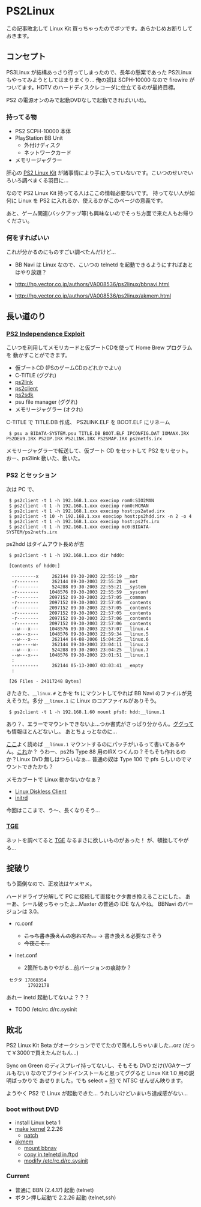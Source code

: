 # PS2Linux #

この記事敗北して Linux Kit 買っちゃったのでボツです。あらかじめお断りしておきます。

## コンセプト ##

PS3Linux が結構あっさり行ってしまったので、長年の懸案であった
PS2Linux もやってみようとしてはまりまくり...
俺の奴は SCPH-10000 なので firewire がついてます。HDTV のハードディスクレコーダに仕立てるのが最終目標。

PS2 の電源オンのみで起動DVDなしで起動できればいいね。

### 持ってる物 ###

  * PS2 SCPH-10000 本体
  * PlayStation BB Unit
    * 外付けディスク
    * ネットワークカード
  * メモリージャグラー

肝心の [PS2 Linux Kit](http://www.ps2linux.com/) が諸事情により手に入っていないです。こいつのせいでいろいろ調べまくる羽目に...

なので PS2 Linux Kit 持ってる人はここの情報必要ないです。
持ってない人が如何に Linux を PS2 に入れるか、使えるかがこのページの意義です。

あと、ゲーム関連(バックアップ等)も興味ないのでそっち方面で来た人もお帰りください。
### 何をすればいい ###

これが分かるのにものすごい調べたんだけど...

  * BB Navi は Linux なので、こいつの telnetd を起動できるようにすればあとはやり放題？

  * http://hp.vector.co.jp/authors/VA008536/ps2linux/bbnavi.html
  * http://hp.vector.co.jp/authors/VA008536/ps2linux/akmem.html
## 長い道のり ##

### [PS2 Independence Exploit](http://en.wikipedia.org/wiki/PS2_Independence_Exploit) ###

こいつを利用してメモリカードと仮ブートCDを使って Home Brew プログラムを
動かすことができます。

  * 仮ブートCD (PSのゲームCDのどれかでよい)
  * C-TITLE (ググれ)
  * [ps2link](http://ps2dev.org/ps2/Loaders)
  * [ps2client](http://ps2dev.org/ps2/Loaders)
  * [ps2sdk](http://ps2dev.org/ps2/Projects)
  * psu file manager (ググれ)
  * メモリージャグラー (オクれ)

C-TITLE で TITLE.DB 作成、
PS2LINK.ELF を BOOT.ELF にリネーム
```
 $ psu a BIDATA-SYSTEM.psu TITLE.DB BOOT.ELF IPCONFIG.DAT IOMANX.IRX PS2DEV9.IRX PS2IP.IRX PS2LINK.IRX PS2SMAP.IRX ps2netfs.irx
```
メモリージャグラーで転送して、仮ブート CD をセットして PS2 をリセット。
おー、ps2link 動いた、動いた。

### PS2 とセッション ###

次は PC で、
```
 $ ps2client -t 1 -h 192.168.1.xxx execiop rom0:SIO2MAN
 $ ps2client -t 1 -h 192.168.1.xxx execiop rom0:MCMAN
 $ ps2client -t 1 -h 192.168.1.xxx execiop host:ps2atad.irx
 $ ps2client -t 10 -h 192.168.1.xxx execiop host:ps2hdd.irx -n 2 -o 4
 $ ps2client -t 1 -h 192.168.1.xxx execiop host:ps2fs.irx
 $ ps2client -t 1 -h 192.168.1.xxx execiop mc0:BIDATA-SYSTEM/ps2netfs.irx
```
ps2hdd はタイムアウト長めが吉
```
 $ ps2client -t 1 -h 192.168.1.xxx dir hdd0:
 
 [Contents of hdd0:]
 
  ---------x     262144 09-30-2003 22:55:19 __mbr
  -r--------     262144 09-30-2003 22:55:20 __net
  -r--------     524288 09-30-2003 22:55:21 __system
  -r--------    1048576 09-30-2003 22:55:59 __sysconf
  -r--------    2097152 09-30-2003 22:57:05 __common
  -r--------    2097152 09-30-2003 22:57:05 __contents
  -r--------    2097152 09-30-2003 22:57:05 __contents
  -r--------    2097152 09-30-2003 22:57:05 __contents
  -r--------    2097152 09-30-2003 22:57:06 __contents
  -r--------    2097152 09-30-2003 22:57:06 __contents
  --w---x---    1048576 09-30-2003 22:57:07 __linux.4
  --w---x---    1048576 09-30-2003 22:59:34 __linux.5
  --w---x---     262144 04-08-2006 15:04:25 __linux.6
  --w-----w-     262144 09-30-2003 23:04:11 __linux.2
  --w---x---     524288 09-30-2003 23:04:25 __linux.7
  --w---x---    1048576 09-30-2003 23:01:51 __linux.1
  :
  ----------     262144 05-13-2007 03:03:41 __empty
  :
 
 [26 Files - 24117248 Bytes]
```
きたきた、`＿linux.#` とかを fs にマウントしてやれば BB Navi のファイルが見えそうだ。多分 `__linux.1` に Linux のコアファイルがありそう。
```
 $ ps2client -t 1 -h 192.168.1.60 mount pfs0: hdd:__linux.1
```
あり？、エラーでマウントできないよ...つか書式がさっぱり分からん。[ググって](http://forums.ps2dev.org/viewtopic.php?t=465&view=previous&sid=90a8fb397abddd530dbd8880a082735b)も情報ほとんどないし。
あとちょっとなのに...

[ここ](http://hp.vector.co.jp/authors/VA008536/ps2linux/bbnavi.html)よく読めば `__linux.1` マウントするのにパッチがいるって書いてあるやん。[これ](http://www.geocities.jp/ps2linux_net/bn/mount.html)か？
うわー、ps2fs Type 88 用のIRX つくんの？そもそも作れるのか？Linux DVD 無しはつらいなぁ...
普通の奴は Type 100 で pfs らしいのでマウントできたかも？

メモカブートで Linux 動かないかなぁ？

  * [Linux Diskless Client](http://hp.vector.co.jp/authors/VA008536/ps2linux/diskless.html)
  * [initrd](http://achurch.org/ps2/)

今回はここまで、う〜、長くなりそう...

### [TGE](http://lists.topica.com/lists/tgedev) ###

ネットを調べてると [TGE](http://svn.ps2dev.org/listing.php?repname=ps2ware&path=%2Ftrunk%2FTGE%2F&rev=0&sc=0) なるまさに欲しいものがあった！
が、頓挫してやがる...

## 掟破り ##

もう面倒なので、正攻法はヤメヤメ。

ハードドライブ分解して PC に接続して直接セクタ書き換えることにした。
あーあ、シール破っちゃったよ...Maxter の普通の IDE なんやね。
BBNavi のバージョンは 3.0。

  * rc.conf
    * ~~こっち書き換えんの忘れてた...~~ → 書き換える必要なさそう
    * ~~今夜こそ...~~

  * inet.conf
    * 2箇所もありやがる...前バージョンの痕跡か？
```
 セクタ 17860354
        17922178
```
あれー inetd 起動してないよ？？？

  * TODO /etc/rc.d/rc.sysinit

## 敗北 ##

PS2 Linux Kit Beta がオークションででてたので落札しちゃいました...orz
(だって￥3000で買えたんだもん...)

Sync on Green のディスプレイ持ってないし、そもそも DVD だけ(VGAケーブルもない)
なのでブラインドインストールと思ってググると Linux Kit 1.0 用の説明ばっかりで
あせりました。でも select + [R1](https://code.google.com/p/umjammer/source/detail?r=1) で NTSC ぜんぜん映ります。

ようやく PS2 で Linux が起動できた... うれしいけどいまいち達成感がない...

### boot without DVD ###

  * install Linux beta 1
  * [make kernel](http://hp.vector.co.jp/authors/VA008536/ps2linux/kernel3.html) 2.2.26
    * [patch](http://hp.vector.co.jp/authors/VA008536/ps2linux/bblinux2.diff.gz)
  * [akmem](http://hp.vector.co.jp/authors/VA008536/ps2linux/akmem.html)
    * [mount bbnav](http://hp.vector.co.jp/authors/VA008536/ps2linux/kernel2.html#bblinux2)
    * [copy in.telnetd in.ftpd](http://www.geocities.jp/ps2linux_net/bn/telnet.html)
    * [modify /etc/rc.d/rc.sysinit](http://www.geocities.jp/ps2linux_net/bn/ps2boot.html)

### Current ###

  * 普通に BBN (2.4.17) 起動 (telnet)
  * ボタン押し起動で 2.2.26 起動 (telnet,ssh)